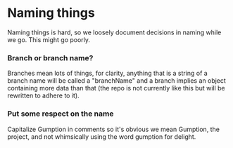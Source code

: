 # Naming things

Naming things is hard, so we loosely document decisions in naming while we go.
This might go poorly.

### Branch or branch name?

Branches mean lots of things, for clarity, anything that is a string of a branch
name will be called a "branchName" and a branch implies an object containing
more data than that (the repo is not currently like this but will be rewritten
to adhere to it).

### Put some respect on the name

Capitalize Gumption in comments so it's obvious we mean Gumption, the project,
and not whimsically using the word gumption for delight.
